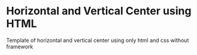 # Horizontal and Vertical Center using HTML
Template of horizontal and vertical center using only html and css without framework
